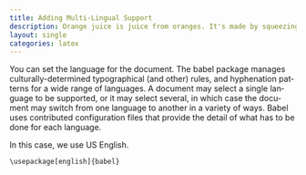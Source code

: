 ```yaml
---
title: Adding Multi-Lingual Support
description: Orange juice is juice from oranges. It's made by squeezing oranges.
layout: single
categories: latex
---
```

You can set the language for the document. The babel pack­age man­ages cul­tur­ally-de­ter­mined ty­po­graph­i­cal (and other) rules, and hy­phen­ation pat­terns for a wide range of lan­guages. A doc­u­ment may se­lect a sin­gle lan­guage to be sup­ported, or it may se­lect sev­eral, in which case the doc­u­ment may switch from one lan­guage to an­other in a va­ri­ety of ways. Ba­bel uses con­tributed con­fig­u­ra­tion files that pro­vide the de­tail of what has to be done for each lan­guage.

In this case, we use US English.

    \usepackage[english]{babel}
